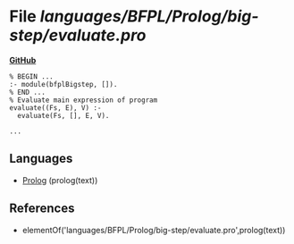 # File _languages/BFPL/Prolog/big-step/evaluate.pro_
**[GitHub](https://github.com/softlang/yas/blob/master/languages/BFPL/Prolog/big-step/evaluate.pro)**
```
% BEGIN ...
:- module(bfplBigstep, []).
% END ...
% Evaluate main expression of program
evaluate((Fs, E), V) :-
  evaluate(Fs, [], E, V).

...
```

## Languages
* [Prolog](../languages/Prolog.md) (prolog(text))

## References
* elementOf('languages/BFPL/Prolog/big-step/evaluate.pro',prolog(text))

